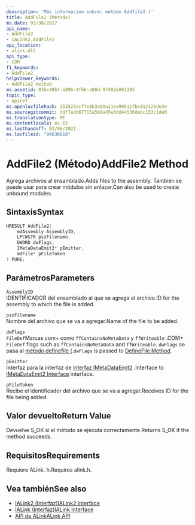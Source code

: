 ```yaml
---
description: 'Más información sobre: método Addfile2 ('
title: AddFile2 (Método)
ms.date: 03/30/2017
api_name:
- AddFile2
- IALink2.AddFile2
api_location:
- alink.dll
api_type:
- COM
f1_keywords:
- AddFile2
helpviewer_keywords:
- AddFile2 method
ms.assetid: 03bc49bf-a89b-4fb6-a88d-97482e061195
topic_type:
- apiref
ms.openlocfilehash: d53527ecf7e8b3a99a11ea99512fbc812125de3e
ms.sourcegitcommit: ddf7edb67715a5b9a45e3dd44536dabc153c1de0
ms.translationtype: MT
ms.contentlocale: es-ES
ms.lasthandoff: 02/06/2021
ms.locfileid: "99638618"
---
```

# <a name="addfile2-method"></a><span data-ttu-id="ba7bf-103">AddFile2 (Método)</span><span class="sxs-lookup"><span data-stu-id="ba7bf-103">AddFile2 Method</span></span>

<span data-ttu-id="ba7bf-104">Agrega archivos al ensamblado.</span><span class="sxs-lookup"><span data-stu-id="ba7bf-104">Adds files to the assembly.</span></span> <span data-ttu-id="ba7bf-105">También se puede usar para crear módulos sin enlazar.</span><span class="sxs-lookup"><span data-stu-id="ba7bf-105">Can also be used to create unbound modules.</span></span>  
  
## <a name="syntax"></a><span data-ttu-id="ba7bf-106">Sintaxis</span><span class="sxs-lookup"><span data-stu-id="ba7bf-106">Syntax</span></span>  
  
```cpp  
HRESULT AddFile2(  
    mdAssembly AssemblyID,  
    LPCWSTR pszFilename,  
    DWORD dwFlags,  
    IMetaDataEmit2* pEmitter,  
    mdFile* pFileToken  
) PURE;  
```  
  
## <a name="parameters"></a><span data-ttu-id="ba7bf-107">Parámetros</span><span class="sxs-lookup"><span data-stu-id="ba7bf-107">Parameters</span></span>  

 `AssemblyID`  
 <span data-ttu-id="ba7bf-108">IDENTIFICADOR del ensamblado al que se agrega el archivo.</span><span class="sxs-lookup"><span data-stu-id="ba7bf-108">ID for the assembly to which the file is added.</span></span>  
  
 `pszFilename`  
 <span data-ttu-id="ba7bf-109">Nombre del archivo que se va a agregar.</span><span class="sxs-lookup"><span data-stu-id="ba7bf-109">Name of the file to be added.</span></span>  
  
 `dwFlags`  
 <span data-ttu-id="ba7bf-110">`FileDef`Marcas com+ como `ffContainsNoMetaData` y `ffWriteable` .</span><span class="sxs-lookup"><span data-stu-id="ba7bf-110">COM+ `FileDef` flags such as `ffContainsNoMetaData` and `ffWriteable`.</span></span> <span data-ttu-id="ba7bf-111">`dwFlags` se pasa al [método definefile (](../metadata/imetadataassemblyemit-definefile-method.md).</span><span class="sxs-lookup"><span data-stu-id="ba7bf-111">`dwFlags` is passed to [DefineFile Method](../metadata/imetadataassemblyemit-definefile-method.md).</span></span>  
  
 `pEmitter`  
 <span data-ttu-id="ba7bf-112">Interfaz para la interfaz de [interfaz IMetaDataEmit2](../metadata/imetadataemit2-interface.md) .</span><span class="sxs-lookup"><span data-stu-id="ba7bf-112">Interface to [IMetaDataEmit2 Interface](../metadata/imetadataemit2-interface.md) interface.</span></span>  
  
 `pFileToken`  
 <span data-ttu-id="ba7bf-113">Recibe el identificador del archivo que se va a agregar.</span><span class="sxs-lookup"><span data-stu-id="ba7bf-113">Receives ID for the file being added.</span></span>  
  
## <a name="return-value"></a><span data-ttu-id="ba7bf-114">Valor devuelto</span><span class="sxs-lookup"><span data-stu-id="ba7bf-114">Return Value</span></span>  

 <span data-ttu-id="ba7bf-115">Devuelve S_OK si el método se ejecuta correctamente.</span><span class="sxs-lookup"><span data-stu-id="ba7bf-115">Returns S_OK if the method succeeds.</span></span>  
  
## <a name="requirements"></a><span data-ttu-id="ba7bf-116">Requisitos</span><span class="sxs-lookup"><span data-stu-id="ba7bf-116">Requirements</span></span>  

 <span data-ttu-id="ba7bf-117">Requiere ALink. h.</span><span class="sxs-lookup"><span data-stu-id="ba7bf-117">Requires alink.h.</span></span>  
  
## <a name="see-also"></a><span data-ttu-id="ba7bf-118">Vea también</span><span class="sxs-lookup"><span data-stu-id="ba7bf-118">See also</span></span>

- [<span data-ttu-id="ba7bf-119">IALink2 (Interfaz)</span><span class="sxs-lookup"><span data-stu-id="ba7bf-119">IALink2 Interface</span></span>](ialink2-interface.md)
- [<span data-ttu-id="ba7bf-120">IALink (Interfaz)</span><span class="sxs-lookup"><span data-stu-id="ba7bf-120">IALink Interface</span></span>](ialink-interface.md)
- [<span data-ttu-id="ba7bf-121">API de ALink</span><span class="sxs-lookup"><span data-stu-id="ba7bf-121">ALink API</span></span>](index.md)
